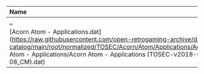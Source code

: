 |Name|Size|
|:---|---:|
|[..](../index.html)|DIR|
|[Acorn Atom - Applications.dat](https://raw.githubusercontent.com/open-retrogaming-archive/dat-catalog/main/root/normalized/TOSEC/Acorn/Atom/Applications/Acorn Atom - Applications/Acorn Atom - Applications (TOSEC-v2018-03-08_CM).dat)|1703|
